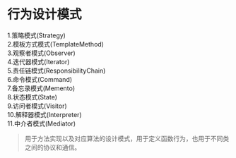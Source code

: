 # 行为设计模式
1.策略模式(Strategy)  
2.模板方式模式(TemplateMethod)  
3.观察者模式(Observer)  
4.迭代器模式(Iterator)  
5.责任链模式(ResponsibilityChain)  
6.命令模式(Command)  
7.备忘录模式(Memento)  
8.状态模式(State)  
9.访问者模式(Visitor)  
10.解释器模式(Interpreter)  
11.中介者模式(Mediator)
>用于方法实现以及对应算法的设计模式，用于定义函数行为，也用于不同类之间的协议和通信。